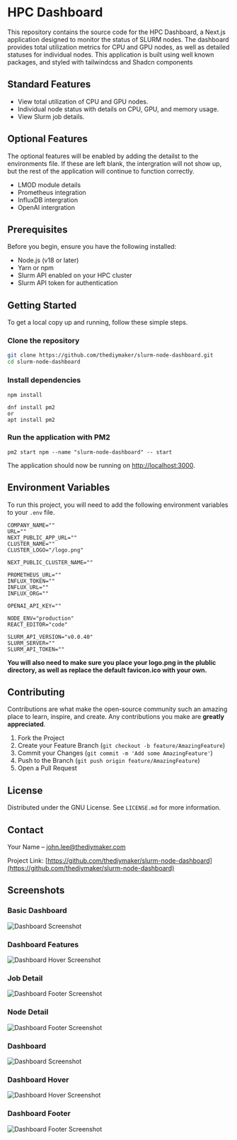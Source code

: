 # HPC Dashboard

This repository contains the source code for the HPC Dashboard, a Next.js application designed to monitor the status of SLURM nodes. The dashboard provides total utilization metrics for CPU and GPU nodes, as well as detailed statuses for individual nodes. This application is built using well known packages, and styled with tailwindcss and Shadcn components

## Standard Features

- View total utilization of CPU and GPU nodes.
- Individual node status with details on CPU, GPU, and memory usage.
- View Slurm job details.

## Optional Features

The optional features will be enabled by adding the detailst to the environments file. If these are left blank, the intergration will not show up, but the rest of the application will continue to function correctly.

- LMOD module details
- Prometheus integration
- InfluxDB intergration
- OpenAI intergration

## Prerequisites

Before you begin, ensure you have the following installed:

- Node.js (v18 or later)
- Yarn or npm
- Slurm API enabled on your HPC cluster
- Slurm API token for authentication

## Getting Started

To get a local copy up and running, follow these simple steps.

### Clone the repository

```bash
git clone https://github.com/thediymaker/slurm-node-dashboard.git
cd slurm-node-dashboard
```

### Install dependencies

```
npm install
```

```
dnf install pm2
or
apt install pm2
```

### Run the application with PM2

```
pm2 start npm --name "slurm-node-dashboard" -- start
```

The application should now be running on [http://localhost:3000](http://localhost:3000).

## Environment Variables

To run this project, you will need to add the following environment variables to your `.env` file.

```plaintext
COMPANY_NAME=""
URL=""
NEXT_PUBLIC_APP_URL=""
CLUSTER_NAME=""
CLUSTER_LOGO="/logo.png"

NEXT_PUBLIC_CLUSTER_NAME=""

PROMETHEUS_URL=""
INFLUX_TOKEN=""
INFLUX_URL=""
INFLUX_ORG=""

OPENAI_API_KEY=""

NODE_ENV="production"
REACT_EDITOR="code"

SLURM_API_VERSION="v0.0.40"
SLURM_SERVER=""
SLURM_API_TOKEN=""
```

**You will also need to make sure you place your logo.png in the plublic directory, as well as replace the default favicon.ico with your own.**

## Contributing

Contributions are what make the open-source community such an amazing place to learn, inspire, and create. Any contributions you make are **greatly appreciated**.

1. Fork the Project
2. Create your Feature Branch (`git checkout -b feature/AmazingFeature`)
3. Commit your Changes (`git commit -m 'Add some AmazingFeature'`)
4. Push to the Branch (`git push origin feature/AmazingFeature`)
5. Open a Pull Request

## License

Distributed under the GNU License. See `LICENSE.md` for more information.

## Contact

Your Name – [john.lee@thediymaker.com](mailto:john.lee@thediymaker.com)

Project Link: [https://github.com/thediymaker/slurm-node-dashboard](https://github.com/thediymaker/slurm-node-dashboard)

## Screenshots

### Basic Dashboard

![Dashboard Screenshot](/images/basic_screenshot.png "Basic Dashboard")

### Dashboard Features

![Dashboard Hover Screenshot](/images/features_screenshot.png "Features")

### Job Detail

![Dashboard Footer Screenshot](/images/job_detail_screenshot.png "Job Detail")

### Node Detail

![Dashboard Footer Screenshot](/images/node_job_details_screenshot.png "Basic Job Detail")

### Dashboard

![Dashboard Screenshot](/images/dashboard_screenshot_1.png "Dashboard Overview")

### Dashboard Hover

![Dashboard Hover Screenshot](/images/dashboard_screenshot_2.png "Hover Status")

### Dashboard Footer

![Dashboard Footer Screenshot](/images/dashboard_screenshot_3.png "Footer")
